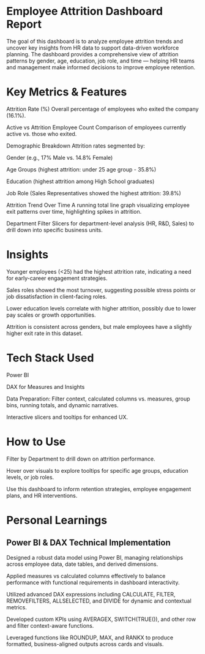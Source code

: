 # Employee Attrition Dashboard Report
The goal of this dashboard is to analyze employee attrition trends and uncover key insights from HR data to support data-driven workforce planning. The dashboard provides a comprehensive view of attrition patterns by gender, age, education, job role, and time — helping HR teams and management make informed decisions to improve employee retention.

# Key Metrics & Features
Attrition Rate (%)
Overall percentage of employees who exited the company (16.1%).

Active vs Attrition Employee Count
Comparison of employees currently active vs. those who exited.

Demographic Breakdown
Attrition rates segmented by:

Gender (e.g., 17% Male vs. 14.8% Female)

Age Groups (highest attrition: under 25 age group - 35.8%)

Education (highest attrition among High School graduates)

Job Role (Sales Representatives showed the highest attrition: 39.8%)

Attrition Trend Over Time
A running total line graph visualizing employee exit patterns over time, highlighting spikes in attrition.

Department Filter
Slicers for department-level analysis (HR, R&D, Sales) to drill down into specific business units.

# Insights
Younger employees (<25) had the highest attrition rate, indicating a need for early-career engagement strategies.

Sales roles showed the most turnover, suggesting possible stress points or job dissatisfaction in client-facing roles.

Lower education levels correlate with higher attrition, possibly due to lower pay scales or growth opportunities.

Attrition is consistent across genders, but male employees have a slightly higher exit rate in this dataset.

# Tech Stack Used
Power BI

DAX for Measures and Insights

Data Preparation: Filter context, calculated columns vs. measures, group bins, running totals, and dynamic narratives.

Interactive slicers and tooltips for enhanced UX.

# How to Use
Filter by Department to drill down on attrition performance.

Hover over visuals to explore tooltips for specific age groups, education levels, or job roles.

Use this dashboard to inform retention strategies, employee engagement plans, and HR interventions.


# Personal Learnings

## Power BI & DAX Technical Implementation
Designed a robust data model using Power BI, managing relationships across employee data, date tables, and derived dimensions.

Applied measures vs calculated columns effectively to balance performance with functional requirements in dashboard interactivity.

Utilized advanced DAX expressions including CALCULATE, FILTER, REMOVEFILTERS, ALLSELECTED, and DIVIDE for dynamic and contextual metrics.

Developed custom KPIs using AVERAGEX, SWITCH(TRUE()), and other row and filter context-aware functions.

Leveraged functions like ROUNDUP, MAX, and RANKX to produce formatted, business-aligned outputs across cards and visuals.

